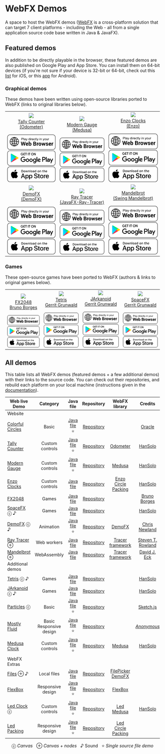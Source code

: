 # WebFX Demos

A space to host the WebFX demos ([WebFX][webfx-repo] is a cross-platform solution that can target 7 client platforms - including the Web - all from a single application source code base written in Java & JavaFX).

## Featured demos

In addition to be directly playable in the browser, these featured demos are also published on Google Play and App Store. You can install them on 64-bit devices (if you're not sure if your device is 32-bit or 64-bit, check out this [list](https://iosref.com/ram-processor) for iOS, or this [app](https://play.google.com/store/apps/details?id=com.danielpolish.a64bitchecker&hl=en&gl=US) for Android). 

### Graphical demos

These demos have been written using open-source libraries ported to WebFX (links to original libraries below).

<div align="center">
<table>
<tr>

<td align="center" valign="bottom">
    <a href="https://tallycounter.webfx.dev">
        <img src="https://webfx-demos.github.io/webfx-demos-videos/TallyCounter-310x208.webp"/><br/>
        Tally Counter<br/><a href="https://github.com/HanSolo/odometer">(Odometer)</a><br/><br/>
    </a>
    <a href="https://tallycounter.webfx.dev">
        <picture>
          <source media="(prefers-color-scheme: dark)" srcset="browser-play-dark.svg"/>
          <img src="browser-play.svg"/>
        </picture>
    </a><br/>
    <a href="https://play.google.com/store/apps/details?id=dev.webfx.demo.tallycounter">
        <picture>
          <source media="(prefers-color-scheme: dark)" srcset="google-play-dark.svg"/>
          <img src="google-play.svg"/>
        </picture>
    </a>
    <a>
        <picture>
          <source media="(prefers-color-scheme: dark)" srcset="app-store-dark.svg"/>
          <img src="app-store.svg"/>
        </picture>
    </a>
</td>

<td align="center" valign="bottom">
    <a href="https://moderngauge.webfx.dev">
        <img src="https://webfx-demos.github.io/webfx-demos-videos/ModernGauge.webp"/><br/>
        Modern Gauge<br/><a href="https://github.com/HanSolo/Medusa">(Medusa)<br/><br/></a>
    </a>
    <a href="https://moderngauge.webfx.dev">
        <picture>
          <source media="(prefers-color-scheme: dark)" srcset="browser-play-dark.svg"/>
          <img src="browser-play.svg"/>
        </picture>
    </a><br/>
    <a href="https://play.google.com/store/apps/details?id=dev.webfx.demo.moderngauge">
        <picture>
          <source media="(prefers-color-scheme: dark)" srcset="google-play-dark.svg"/>
          <img src="google-play.svg"/>
        </picture>
    </a>
    <a>
        <picture>
          <source media="(prefers-color-scheme: dark)" srcset="app-store-dark.svg"/>
          <img src="app-store.svg"/>
        </picture>
    </a>
</td>

<td align="center" valign="bottom">
    <a href="https://enzoclocks.webfx.dev">
        <img src="https://webfx-demos.github.io/webfx-demos-videos/EnzoClocks.webp"/><br/>
        Enzo Clocks<br/><a href="https://bitbucket.org/hansolo/enzo/src/master/">(Enzo)<br/><br/></a>
    </a>
    <a href="https://enzoclocks.webfx.dev">
        <picture>
          <source media="(prefers-color-scheme: dark)" srcset="browser-play-dark.svg"/>
          <img src="browser-play.svg"/>
        </picture>
    </a><br/>
    <a href="https://play.google.com/store/apps/details?id=dev.webfx.demo.enzoclocks">
        <picture>
          <source media="(prefers-color-scheme: dark)" srcset="google-play-dark.svg"/>
          <img src="google-play.svg"/>
        </picture>
    </a>
    <a>
        <picture>
          <source media="(prefers-color-scheme: dark)" srcset="app-store-dark.svg"/>
          <img src="app-store.svg"/>
        </picture>
    </a>
</td>

</tr>
<tr>

<td align="center" valign="bottom">
    <a href="https://demofx.webfx.dev">
        <img src="https://webfx-demos.github.io/webfx-demos-videos/DemoFX-310x208.webp"/><br/>
        DemoFX<br/><a href="https://github.com/chriswhocodes/DemoFX">(DemoFX)</a><br/><br/>
    </a>
    <a href="https://demofx.webfx.dev">
        <picture>
          <source media="(prefers-color-scheme: dark)" srcset="browser-play-dark.svg"/>
          <img src="browser-play.svg"/>
        </picture>
    </a><br/>
    <a href="https://play.google.com/store/apps/details?id=dev.webfx.demo.demofx">
        <picture>
          <source media="(prefers-color-scheme: dark)" srcset="google-play-dark.svg"/>
          <img src="google-play.svg"/>
        </picture>
    </a>
    <a>
        <picture>
          <source media="(prefers-color-scheme: dark)" srcset="app-store-dark.svg"/>
          <img src="app-store.svg"/>
        </picture>
    </a>
</td>

<td align="center" valign="bottom">
    <a href="https://raytracer.webfx.dev">
        <img src="https://webfx-demos.github.io/webfx-demos-videos/RayTracer-310x208.webp"/><br/>
        Ray Tracer<br/><a href="https://github.com/steventrowland/JavaFX-Ray-Tracer">
(JavaFX-Ray-Tracer)</a><br/><br/>
    </a>
    <a href="https://raytracer.webfx.dev">
        <picture>
          <source media="(prefers-color-scheme: dark)" srcset="browser-play-dark.svg"/>
          <img src="browser-play.svg"/>
        </picture>
    </a><br/>
    <a href="https://play.google.com/store/apps/details?id=dev.webfx.demo.raytracer">
        <picture>
          <source media="(prefers-color-scheme: dark)" srcset="google-play-dark.svg"/>
          <img src="google-play.svg"/>
        </picture>
    </a>
    <a>
        <picture>
          <source media="(prefers-color-scheme: dark)" srcset="app-store-dark.svg"/>
          <img src="app-store.svg"/>
        </picture>
    </a>
</td>

<td align="center" valign="bottom">
    <a href="https://mandelbrot.webfx.dev">
        <img src="https://webfx-demos.github.io/webfx-demos-videos/Mandelbrot-310x202.gif"/><br/>
        Mandelbrot<br/><a href="https://math.hws.edu/eck/js/mandelbrot/java/xMandelbrotSource-1-2/">(Swing Mandelbrot)</a><br/><br/>
    </a>
    <a href="https://mandelbrot.webfx.dev">
        <picture>
          <source media="(prefers-color-scheme: dark)" srcset="browser-play-dark.svg"/>
          <img src="browser-play.svg"/>
        </picture>
    </a><br/>
    <a href="https://play.google.com/store/apps/details?id=dev.webfx.demo.mandelbrot">
        <picture>
          <source media="(prefers-color-scheme: dark)" srcset="google-play-dark.svg"/>
          <img src="google-play.svg"/>
        </picture>
    </a>
    <a>
        <picture>
          <source media="(prefers-color-scheme: dark)" srcset="app-store-dark.svg"/>
          <img src="app-store.svg"/>
        </picture>
    </a>
</td>


</tr>

</table>

</div>

### Games

These open-source games have been ported to WebFX (authors & links to original games below).

<div align="center">
<table>
<tr>

<td align="center" valign="bottom">
    <a href="https://fx2048.webfx.dev">
        <img src="https://webfx-demos.github.io/webfx-demos-videos/FX2048-224x224.webp"/><br/>
        FX2048<br/><a href="https://github.com/brunoborges/fx2048">Bruno Borges</a><br/><br/>
    </a>
    <a href="https://fx2048.webfx.dev">
        <picture>
          <source media="(prefers-color-scheme: dark)" srcset="browser-play-dark.svg"/>
          <img src="browser-play.svg"/>
        </picture>
    </a><br/>
    <a href="https://play.google.com/store/apps/details?id=dev.webfx.demo.fx2048">
        <picture>
          <source media="(prefers-color-scheme: dark)" srcset="google-play-dark.svg"/>
          <img src="google-play.svg"/>
        </picture>
    </a>
    <a>
        <picture>
          <source media="(prefers-color-scheme: dark)" srcset="app-store-dark.svg"/>
          <img src="app-store.svg"/>
        </picture>
    </a>
</td>

<td align="center" valign="bottom">
    <a href="https://tetris.webfx.dev">
        <img src="https://webfx-demos.github.io/webfx-demos-videos/Tetris-224x224.webp"/><br/>
        Tetris<br/><a href="https://github.com/HanSolo/tetris">Gerrit Grunwald</a><br/><br/>
    </a>
    <a href="https://tetris.webfx.dev">
        <picture>
          <source media="(prefers-color-scheme: dark)" srcset="browser-play-dark.svg"/>
          <img src="browser-play.svg"/>
        </picture>
    </a><br/>
    <a href="https://play.google.com/store/apps/details?id=dev.webfx.demo.tetris">
        <picture>
          <source media="(prefers-color-scheme: dark)" srcset="google-play-dark.svg"/>
          <img src="google-play.svg"/>
        </picture>
    </a>
    <a>
        <picture>
          <source media="(prefers-color-scheme: dark)" srcset="app-store-dark.svg"/>
          <img src="app-store.svg"/>
        </picture>
    </a>
</td>

<td align="center" valign="bottom">
    <a href="https://jarkanoid.webfx.dev">
        <img src="https://webfx-demos.github.io/webfx-demos-videos/JArkanoid-224x264.webp"/><br/>
        JArkanoid<br/><a href="https://github.com/HanSolo/jArkanoid">Gerrit Grunwald</a><br/><br/>
    </a>
    <a href="https://jarkanoid.webfx.dev">
        <picture>
          <source media="(prefers-color-scheme: dark)" srcset="browser-play-dark.svg"/>
          <img src="browser-play.svg"/>
        </picture>
    </a><br/>
    <a href="https://play.google.com/store/apps/details?id=dev.webfx.demo.jarkanoid">
        <picture>
          <source media="(prefers-color-scheme: dark)" srcset="google-play-dark.svg"/>
          <img src="google-play.svg"/>
        </picture>
    </a>
    <a>
        <picture>
          <source media="(prefers-color-scheme: dark)" srcset="app-store-dark.svg"/>
          <img src="app-store.svg"/>
        </picture>
    </a>
</td>

<td align="center" valign="bottom">
    <a href="https://spacefx.webfx.dev">
        <img src="https://webfx-demos.github.io/webfx-demos-videos/SpaceFX-224x224.webp"/><br/>
        SpaceFX<br/><a href="https://github.com/HanSolo/SpaceFX">Gerrit Grunwald</a><br/><br/>
    </a>
    <a href="https://spacefx.webfx.dev">
        <picture>
          <source media="(prefers-color-scheme: dark)" srcset="browser-play-dark.svg"/>
          <img src="browser-play.svg"/>
        </picture>
    </a><br/>
    <a href="https://play.google.com/store/apps/details?id=dev.webfx.demo.spacefx">
        <picture>
          <source media="(prefers-color-scheme: dark)" srcset="google-play-dark.svg"/>
          <img src="google-play.svg"/>
        </picture>
    </a>
    <a>
        <picture>
          <source media="(prefers-color-scheme: dark)" srcset="app-store-dark.svg"/>
          <img src="app-store.svg"/>
        </picture>
    </a>
</td>

</tr>

</table>

</div>

## All demos

This table lists all WebFX demos (featured demos + a few additional demos) with their links to the source code. You can check out their repositories, and rebuild each platform on your local machine (instructions given in the [documentation](https://docs.webfx.dev/#_building_your_application)).

<div align="center">

| Web live Demo                                         |          Category           |                    Java file                     |                   Repository                    |                                           WebFX library                                            |                                                        Credits                                                        |
|-------------------------------------------------------|:---------------------------:|:------------------------------------------------:|:-----------------------------------------------:|:--------------------------------------------------------------------------------------------------:|:---------------------------------------------------------------------------------------------------------------------:|
| Website                                               |                             |                                                  |                                                 |                                                                                                    |                                                                                                                       |
| [Colorful Circles](https://colorfulcircles.webfx.dev) |            Basic            |  [Java file][webfx-colorfulcircles-code-link] ⭐  |  [Repository][webfx-colorfulcircles-repo-link]  |                                                                                                    |                   [Oracle](https://docs.oracle.com/javafx/2/get_started/ColorfulCircles.java.html)                    |
| [Tally Counter][webfx-tallycounter-demo-link]         |       Custom controls       |   [Java file][webfx-tallycounter-code-link] ⭐    |   [Repository][webfx-tallycounter-repo-link]    |                    [Odometer](https://github.com/webfx-libs/webfx-lib-odometer)                    |                                    [HanSolo](https://github.com/HanSolo/odometer)                                     |
| [Modern Gauge][webfx-moderngauge-demo-link]           |       Custom controls       |    [Java file][webfx-moderngauge-code-link] ⭐    |    [Repository][webfx-moderngauge-repo-link]    |                                     [Medusa][webfx-lib-medusa]                                     |                                     [HanSolo](https://github.com/HanSolo/Medusa)                                      |
| [Enzo Clocks][webfx-enzoclocks-demo-link]             |       Custom controls       |     [Java file][webfx-enzoclocks-code-link]      |    [Repository][webfx-enzoclocks-repo-link]     | [Enzo](https://github.com/webfx-libs/webfx-lib-enzo)<br/>[Circle Packing][webfx-lib-circlepacking] |                               [HanSolo](https://bitbucket.org/hansolo/enzo/src/master/)                               |
| [FX2048][webfx-fx2048-demo-link]                      |            Games            |       [Java file][webfx-fx2048-code-link]        |      [Repository][webfx-fx2048-repo-link]       |                                                                                                    |                                 [Bruno Borges](https://github.com/brunoborges/fx2048)                                 |                                                                           |
| [SpaceFX][webfx-spacefx-demo-link] ⓒ ♪                |            Games            |       [Java file][webfx-spacefx-code-link]       |      [Repository][webfx-spacefx-repo-link]      |                                                                                                    |                                     [HanSolo](https://github.com/HanSolo/SpaceFX)                                     |
| [DemoFX][webfx-demofx-demo-link] ⓒ ♪                  |          Animation          |      [Java file][webfx-demofx-code-link] ⭐       |      [Repository][webfx-demofx-repo-link]       |                                     [DemoFX][webfx-lib-demofx]                                     |                                             [Chris Newland][demofx-repo]                                              |
| [Ray Tracer][webfx-raytracer-demo-link] ⊕             |         Web workers         |      [Java file][webfx-raytracer-code-link]      |     [Repository][webfx-raytracer-repo-link]     |                           [Tracer framework][webfx-lib-tracerframework]                            |                       [Steven T. Rowland](https://github.com/steventrowland/JavaFX-Ray-Tracer)                        | 
| [Mandelbrot][webfx-mandelbrot-demo-link] ⊕            |         WebAssembly         |     [Java file][webfx-mandelbrot-code-link]      |    [Repository][webfx-mandelbrot-repo-link]     |                           [Tracer framework][webfx-lib-tracerframework]                            |                  [David J. Eck](https://math.hws.edu/eck/js/mandelbrot/java/xMandelbrotSource-1-2/)                   |
| Additional demos                                      |                             |                                                  |                                                 |                                                                                                    |                                                                                                                       |
| [Tetris][webfx-tetris-demo-link] ⓒ ♪                  |            Games            |       [Java file][webfx-tetris-code-link]        |      [Repository][webfx-tetris-repo-link]       |                                                                                                    |                                     [HanSolo](https://github.com/HanSolo/tetris)                                      |
| [JArkanoid][webfx-jarkanoid-demo-link] ⓒ ♪            |            Games            |      [Java file][webfx-jarkanoid-code-link]      |     [Repository][webfx-jarkanoid-repo-link]     |                                                                                                    |                                    [HanSolo](https://github.com/HanSolo/jArkanoid)                                    |
| [Particles][webfx-particles-demo-link] ⓒ              |            Basic            |    [Java file️][webfx-particles-code-link] ⭐     |     [Repository][webfx-particles-repo-link]     |                                                                                                    |                       [Sketch.js](https://soulwire.github.io/sketch.js/examples/particles.html)                       |
| [Mostly Fluid][webfx-mostlyfluid-demo-link]           | Basic<br/>Responsive design |    [Java file][webfx-mostlyfluid-code-link] ⭐    |    [Repository][webfx-mostlyfluid-repo-link]    |                                                                                                    |  [*Anonymous*](http://underpop.online.fr/w/web-fundamentals/fundamentals/design-and-ux/responsive/mostly-fluid.html)  |
| [Medusa Clock][webfx-medusaclock-demo-link]           |       Custom controls       |    [Java file][webfx-medusaclock-code-link] ⭐    |    [Repository][webfx-medusaclock-repo-link]    |                                     [Medusa][webfx-lib-medusa]                                     |                                     [HanSolo](https://github.com/HanSolo/Medusa)                                      |                                                   
| WebFX Extras                                          |                             |                                                  |                                                 |                                                                                                    |                                                                                                                       |
| [Files][webfx-files-demo-link] ⊕ ♪                    |         Local files         |        [Java file][webfx-files-code-link]        |       [Repository][webfx-files-repo-link]       |             [FilePicker][webfx-extras-filepicker-link]<br/>[DemoFX][webfx-lib-demofx]              |                                                                                                                       | |
| [FlexBox][webfx-flexbox-demo-link]                    |      Responsive design      |      [Java file][webfx-flexbox-code-link] ⭐      |      [Repository][webfx-flexbox-repo-link]      |                                [FlexBox][webfx-extras-flexbox-link]                                |                                                                                                                       | |
| [Led Clock][webfx-ledclock-demo-link] ⓒ               |       Custom controls       |     [Java file][webfx-ledclock-code-link] ⭐      |     [Repository][webfx-ledclock-repo-link]      |                    [Led][webfx-extras-led-link]<br/>[Medusa][webfx-lib-medusa]                     | [HanSolo](https://github.com/HanSolo/medusa/blob/master/src/main/java/eu/hansolo/medusa/skins/MorphingClockSkin.java) |
| [Led Packing][webfx-ledpacking-demo-link]             |      Responsive design      |    [Java file][webfx-ledpacking-code-link] ⭐     |    [Repository][webfx-ledpacking-repo-link]     |             [Led][webfx-extras-led-link]<br/>[Circle Packing][webfx-lib-circlepacking]             |                                                                                                                       |

  ⓒ *Canvas*   ⊕ *Canvas + nodes*   ♪ Sound   ⭐️ *Single source file demo*

</div>

[webfx-repo]: https://github.com/webfx-project/webfx
[webfx-website]: https://webfx.dev
[webfx-contact]: mailto:info@webfx.dev
[webfx-colorfulcircles-demo-link]: https://colorfulcircles.webfx.dev
[webfx-colorfulcircles-repo-link]: https://github.com/webfx-project/webfx-demo-colorfulcircles
[webfx-colorfulcircles-code-link]: https://github.com/webfx-demos/webfx-demo-colorfulcircles/blob/main/webfx-demo-colorfulcircles-application/src/main/java/dev/webfx/demo/colorfulcircles/ColorfulCircles.java
[webfx-particles-demo-link]: https://particles.webfx.dev
[webfx-particles-repo-link]: https://github.com/webfx-project/webfx-demo-particles
[webfx-particles-code-link]: https://github.com/webfx-demos/webfx-demo-particles/blob/main/webfx-demo-particles-application/src/main/java/dev/webfx/demo/particles/ParticlesApplication.java
[webfx-tallycounter-demo-link]: https://tallycounter.webfx.dev
[webfx-tallycounter-repo-link]: https://github.com/webfx-project/webfx-demo-tallycounter
[webfx-tallycounter-code-link]: https://github.com/webfx-demos/webfx-demo-tallycounter/blob/main/webfx-demo-tallycounter-application/src/main/java/dev/webfx/demo/tallycounter/TallyCounterApplication.java
[webfx-moderngauge-demo-link]: https://moderngauge.webfx.dev
[webfx-moderngauge-repo-link]: https://github.com/webfx-project/webfx-demo-moderngauge
[webfx-moderngauge-code-link]: https://github.com/webfx-demos/webfx-demo-moderngauge/blob/main/webfx-demo-moderngauge-application/src/main/java/dev/webfx/demo/moderngauge/ModernGaugeApplication.java
[webfx-enzoclocks-demo-link]: https://enzoclocks.webfx.dev
[webfx-enzoclocks-code-link]: https://github.com/webfx-demos/webfx-demo-enzoclocks/blob/main/webfx-demo-enzoclocks-application/src/main/java/dev/webfx/demo/enzoclocks/EnzoClocksApplication.java
[webfx-enzoclocks-repo-link]: https://github.com/webfx-project/webfx-demo-enzoclocks
[webfx-fx2048-demo-link]: https://fx2048.webfx.dev
[webfx-fx2048-repo-link]: https://github.com/webfx-project/webfx-demo-fx2048
[webfx-fx2048-code-link]: https://github.com/webfx-demos/webfx-demo-fx2048/blob/main/webfx-demo-fx2048-application/src/main/java/io/fxgame/game2048/Game2048.java
[webfx-fx2048-release-link]: https://github.com/webfx-demos/webfx-demo-fx2048/releases
[webfx-spacefx-demo-link]: https://spacefx.webfx.dev
[webfx-spacefx-code-link]: https://github.com/webfx-demos/webfx-demo-spacefx/blob/main/webfx-demo-spacefx-application/src/main/java/eu/hansolo/spacefx/SpaceFX.java
[webfx-spacefx-repo-link]: https://github.com/webfx-demos/webfx-demo-spacefx
[webfx-tetris-demo-link]: https://tetris.webfx.dev
[webfx-tetris-code-link]: https://github.com/webfx-demos/webfx-demo-tetris/blob/webfx/webfx-demo-tetris-application/src/main/java/eu/hansolo/fx/tetris/Main.java
[webfx-tetris-repo-link]: https://github.com/webfx-demos/webfx-demo-tetris/tree/webfx
[webfx-jarkanoid-demo-link]: https://jarkanoid.webfx.dev
[webfx-jarkanoid-code-link]: https://github.com/webfx-demos/webfx-demo-jarkanoid/blob/webfx/webfx-demo-jarkanoid-application/src/main/java/eu/hansolo/fx/jarkanoid/Main.java
[webfx-jarkanoid-repo-link]: https://github.com/webfx-demos/webfx-demo-jarkanoid/tree/webfx
[webfx-demofx-demo-link]: https://demofx.webfx.dev
[webfx-demofx-repo-link]: https://github.com/webfx-demos/webfx-demo-demofx
[webfx-demofx-code-link]: https://github.com/webfx-demos/webfx-demo-demofx/blob/main/webfx-demo-demofx-application/src/main/java/dev/webfx/demo/demofx/DemoFXApplication.java
[webfx-raytracer-demo-link]: https://raytracer.webfx.dev
[webfx-raytracer-code-link]: https://github.com/webfx-demos/webfx-demo-raytracer/blob/main/webfx-demo-raytracer-application/src/main/java/dev/webfx/demo/raytracer/RayTracerApplication.java
[webfx-raytracer-repo-link]: https://github.com/webfx-project/webfx-demo-raytracer
[webfx-mandelbrot-demo-link]: https://mandelbrot.webfx.dev
[webfx-mandelbrot-code-link]: https://github.com/webfx-demos/webfx-demo-mandelbrot/blob/main/webfx-demo-mandelbrot-application/src/main/java/dev/webfx/demo/mandelbrot/MandelbrotApplication.java
[webfx-mandelbrot-repo-link]: https://github.com/webfx-project/webfx-demo-mandelbrot
[webfx-medusaclock-demo-link]: https://medusaclock.webfx.dev
[webfx-medusaclock-repo-link]: https://github.com/webfx-demos/webfx-demo-medusaclock
[webfx-medusaclock-code-link]: https://github.com/webfx-demos/webfx-demo-medusaclock/blob/main/webfx-demo-medusaclock-application/src/main/java/dev/webfx/demo/medusaclock/MedusaClockApplication.java
[webfx-boundgauge-demo-link]: https://boundgauge.webfx.dev
[webfx-boundgauge-repo-link]: https://github.com/webfx-demos/webfx-demo-boundgauge
[webfx-boundgauge-code-link]: https://github.com/webfx-demos/webfx-demo-boundgauge/blob/main/webfx-demo-boundgauge-application/src/main/java/dev/webfx/demo/boundgauge/BoundGaugeApplication.java
[webfx-mostlyfluid-demo-link]: https://mostlyfluid.webfx.dev
[webfx-mostlyfluid-repo-link]: https://github.com/webfx-demos/webfx-demo-mostlyfluid
[webfx-mostlyfluid-code-link]: https://github.com/webfx-demos/webfx-demo-mostlyfluid/blob/main/webfx-demo-mostlyfluid-application/src/main/java/dev/webfx/demo/mostlyfluid/MostlyFluidApplication.java
[webfx-files-code-link]: https://github.com/webfx-demos/webfx-demo-files/blob/main/webfx-demo-files-application/src/main/java/dev/webfx/demo/files/FilesApplication.java
[webfx-files-demo-link]: https://files.webfx.dev
[webfx-files-repo-link]: https://github.com/webfx-demos/webfx-demo-files
[webfx-extras-filepicker-link]: https://github.com/webfx-project/webfx-extras
[webfx-flexbox-code-link]: https://github.com/webfx-demos/webfx-demo-flexbox/blob/main/webfx-demo-flexbox-application/src/main/java/dev/webfx/demo/flexbox/FlexBoxApplication.java
[webfx-flexbox-demo-link]: https://flexbox.webfx.dev
[webfx-flexbox-repo-link]: https://github.com/webfx-demos/webfx-demo-flexbox
[webfx-extras-flexbox-link]: https://github.com/webfx-project/webfx-extras
[webfx-ledclock-demo-link]: https://ledclock.webfx.dev
[webfx-ledclock-repo-link]: https://github.com/webfx-demos/webfx-demo-ledclock
[webfx-ledclock-code-link]: https://github.com/webfx-demos/webfx-demo-ledclock/blob/main/webfx-demo-ledclock-application/src/main/java/dev/webfx/demo/ledclock/LedClockApplication.java
[webfx-ledpacking-demo-link]: https://ledpacking.webfx.dev
[webfx-ledpacking-repo-link]: https://github.com/webfx-demos/webfx-demo-ledpacking
[webfx-ledpacking-code-link]: https://github.com/webfx-demos/webfx-demo-ledpacking/blob/main/webfx-demo-ledpacking-application/src/main/java/dev/webfx/demo/ledpacking/LedPackingApplication.java
[webfx-extras-led-link]: https://github.com/webfx-project/webfx-extras
[webfx-lib-medusa]: https://github.com/webfx-libs/webfx-lib-medusa
[webfx-lib-circlepacking]: https://github.com/webfx-libs/webfx-lib-circlepacking
[webfx-lib-demofx]: https://github.com/webfx-libs/webfx-lib-demofx
[webfx-lib-tracerframework]: https://github.com/webfx-libs/webfx-lib-tracerframework
[demofx-repo]: https://github.com/chriswhocodes/DemoFX